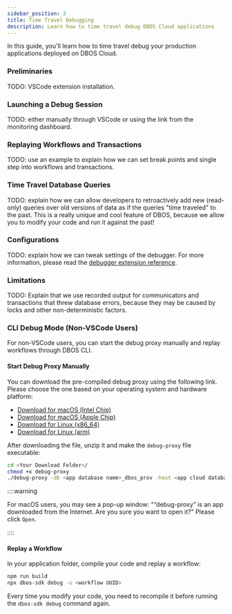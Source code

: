 ```yaml
---
sidebar_position: 3
title: Time Travel Debugging
description: Learn how to time travel debug DBOS Cloud applications
---
```


In this guide, you'll learn how to time travel debug your production applications deployed on DBOS Cloud.

### Preliminaries

TODO: VSCode extension installation.

### Launching a Debug Session

TODO: either manually through VSCode or using the link from the monitoring dashboard.

### Replaying Workflows and Transactions

TODO: use an example to explain how we can set break points and single step into workflows and transactions.

### Time Travel Database Queries

TODO: explain how we can allow developers to retroactively add new (read-only) queries over old versions of data as if the queries "time traveled" to the past.
This is a really unique and cool feature of DBOS, because we allow you to modify your code and run it against the past!

### Configurations

TODO: explain how we can tweak settings of the debugger.
For more information, please read the [debugger extension reference](../api-reference/timetravel-debugger-extension).

### Limitations
TODO: Explain that we use recorded output for communicators and transactions that threw database errors, because they may be caused by locks and other non-deterministic factors.


### CLI Debug Mode (Non-VSCode Users)

For non-VSCode users, you can start the debug proxy manually and replay workflows through DBOS  CLI.

#### Start Debug Proxy Manually

You can download the pre-compiled debug proxy using the following link. Please choose the one based on your operating system and hardware platform:

- [Download for macOS (Intel Chip)](https://dbos-releases.s3.us-east-2.amazonaws.com/debug-proxy/0.8.15-preview/debug-proxy-macos-x64-0.8.15-preview.zip)
- [Download for macOS (Apple Chip)](https://dbos-releases.s3.us-east-2.amazonaws.com/debug-proxy/0.8.15-preview/debug-proxy-macos-arm64-0.8.15-preview.zip)
- [Download for Linux (x86_64)](https://dbos-releases.s3.us-east-2.amazonaws.com/debug-proxy/0.8.15-preview/debug-proxy-linux-x64-0.8.15-preview.zip)
- [Download for Linux (arm)](https://dbos-releases.s3.us-east-2.amazonaws.com/debug-proxy/0.8.15-preview/debug-proxy-linux-arm64-0.8.15-preview.zip)

After downloading the file, unzip it and make the `debug-proxy` file executable:
```bash
cd <Your Download Folder>/
chmod +x debug-proxy
./debug-proxy -db <app database name>_dbos_prov -host <app cloud database hostname>  -password <database password> -user <database username>
```

::::warning

For macOS users, you may see a pop-up window: "“debug-proxy” is an app downloaded from the Internet. Are you sure you want to open it?" Please click `Open`.

::::

#### Replay a Workflow

In your application folder, compile your code and replay a workflow:
```bash
npm run build
npx dbos-sdk debug -u <workflow UUID>
```

Every time you modify your code, you need to recompile it before running the `dbos-sdk debug` command again.
